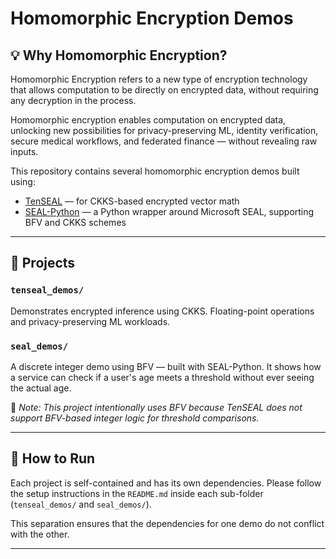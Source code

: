 # Homomorphic Encryption Demos

## 💡 Why Homomorphic Encryption?

Homomorphic Encryption refers to a new type of encryption technology that allows computation to be directly on encrypted data, without requiring any decryption in the process.

Homomorphic encryption enables computation on encrypted data, unlocking new possibilities for privacy-preserving ML, identity verification, secure medical workflows, and federated finance — without revealing raw inputs.

This repository contains several homomorphic encryption demos built using:
- [TenSEAL](https://github.com/OpenMined/TenSEAL) — for CKKS-based encrypted vector math
- [SEAL-Python](https://github.com/Huelse/SEAL-Python) — a Python wrapper around Microsoft SEAL, supporting BFV and CKKS schemes

---
## 🔐 Projects

### `tenseal_demos/`
Demonstrates encrypted inference using CKKS. Floating-point operations and privacy-preserving ML workloads.

### `seal_demos/`
A discrete integer demo using BFV — built with SEAL-Python. It shows how a service can check if a user's age meets a threshold without ever seeing the actual age.

📌 _Note: This project intentionally uses BFV because TenSEAL does not support BFV-based integer logic for threshold comparisons._

---

## 🧪 How to Run

Each project is self-contained and has its own dependencies. Please follow the setup instructions in the `README.md` inside each sub-folder (`tenseal_demos/` and `seal_demos/`).

This separation ensures that the dependencies for one demo do not conflict with the other.

---
